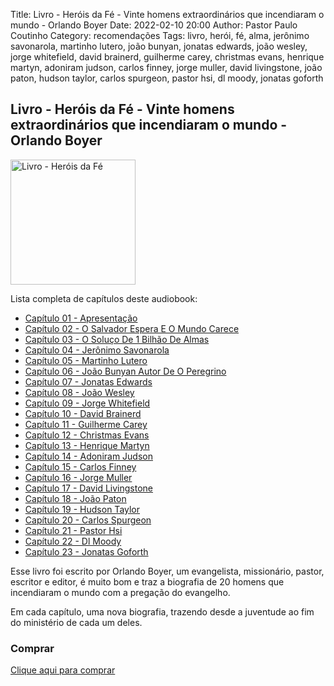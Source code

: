 Title: Livro - Heróis da Fé - Vinte homens extraordinários que incendiaram o mundo - Orlando Boyer
Date: 2022-02-10 20:00
Author: Pastor Paulo Coutinho
Category: recomendações
Tags: livro, herói, fé, alma, jerônimo savonarola, martinho lutero, joão bunyan, jonatas edwards, joão wesley, jorge whitefield, david brainerd, guilherme carey, christmas evans, henrique martyn, adoniram judson, carlos finney, jorge muller, david livingstone, joão paton, hudson taylor, carlos spurgeon, pastor hsi, dl moody, jonatas goforth

## Livro - Heróis da Fé - Vinte homens extraordinários que incendiaram o mundo - Orlando Boyer

<img src="{static}/images/livros/herois-da-fe.png" alt="Livro - Heróis da Fé" style="width: auto; height: 200px">

Lista completa de capítulos deste audiobook:

- [Capítulo 01 - Apresentação](https://www.youtube.com/watch?v=x2JUCQobn18&list=PLclmUSGO-r-bvjsvaam79E8YH8VncK6Cm&index=1)
- [Capítulo 02 - O Salvador Espera E O Mundo Carece](https://www.youtube.com/watch?v=jJ59JJ-FB2Y&list=PLclmUSGO-r-bvjsvaam79E8YH8VncK6Cm&index=2)
- [Capítulo 03 - O Soluço De 1 Bilhão De Almas](https://www.youtube.com/watch?v=Zb3K52qYzH4&list=PLclmUSGO-r-bvjsvaam79E8YH8VncK6Cm&index=3)
- [Capítulo 04 - Jerônimo Savonarola](https://www.youtube.com/watch?v=9EJN4FatNa4&list=PLclmUSGO-r-bvjsvaam79E8YH8VncK6Cm&index=4)
- [Capítulo 05 - Martinho Lutero](https://www.youtube.com/watch?v=howcDezRva8&list=PLclmUSGO-r-bvjsvaam79E8YH8VncK6Cm&index=5)
- [Capítulo 06 - João Bunyan Autor De O Peregrino](https://www.youtube.com/watch?v=H4syqRv9Vgo&list=PLclmUSGO-r-bvjsvaam79E8YH8VncK6Cm&index=6)
- [Capítulo 07 - Jonatas Edwards](https://www.youtube.com/watch?v=WRivY4uqwOc&list=PLclmUSGO-r-bvjsvaam79E8YH8VncK6Cm&index=7)
- [Capítulo 08 - João Wesley](https://www.youtube.com/watch?v=tc4ab4nGPhk&list=PLclmUSGO-r-bvjsvaam79E8YH8VncK6Cm&index=8)
- [Capítulo 09 - Jorge Whitefield](https://www.youtube.com/watch?v=SRBbRhyj_d4&list=PLclmUSGO-r-bvjsvaam79E8YH8VncK6Cm&index=9)
- [Capítulo 10 - David Brainerd](https://www.youtube.com/watch?v=nfXwi5afz6g&list=PLclmUSGO-r-bvjsvaam79E8YH8VncK6Cm&index=10)
- [Capítulo 11 - Guilherme Carey](https://www.youtube.com/watch?v=0SCsqNHynV0&list=PLclmUSGO-r-bvjsvaam79E8YH8VncK6Cm&index=11)
- [Capítulo 12 - Christmas Evans](https://www.youtube.com/watch?v=0_c5u4B-Exo&list=PLclmUSGO-r-bvjsvaam79E8YH8VncK6Cm&index=12)
- [Capítulo 13 - Henrique Martyn](https://www.youtube.com/watch?v=Ogo5HreIto4&list=PLclmUSGO-r-bvjsvaam79E8YH8VncK6Cm&index=13)
- [Capítulo 14 - Adoniram Judson](https://www.youtube.com/watch?v=6rn3txz5T30&list=PLclmUSGO-r-bvjsvaam79E8YH8VncK6Cm&index=14)
- [Capítulo 15 - Carlos Finney](https://www.youtube.com/watch?v=0E968Vq4GOk&list=PLclmUSGO-r-bvjsvaam79E8YH8VncK6Cm&index=15)
- [Capítulo 16 - Jorge Muller](https://www.youtube.com/watch?v=rk8nskbObQw&list=PLclmUSGO-r-bvjsvaam79E8YH8VncK6Cm&index=16)
- [Capítulo 17 - David Livingstone](https://www.youtube.com/watch?v=iGfW_KMgjkg&list=PLclmUSGO-r-bvjsvaam79E8YH8VncK6Cm&index=17)
- [Capítulo 18 - João Paton](https://www.youtube.com/watch?v=h7nePwZE-vY&list=PLclmUSGO-r-bvjsvaam79E8YH8VncK6Cm&index=18)
- [Capítulo 19 - Hudson Taylor](https://www.youtube.com/watch?v=XV7d3y-gXPg&list=PLclmUSGO-r-bvjsvaam79E8YH8VncK6Cm&index=19)
- [Capítulo 20 - Carlos Spurgeon](https://www.youtube.com/watch?v=8KTLPiY9ul4&list=PLclmUSGO-r-bvjsvaam79E8YH8VncK6Cm&index=20)
- [Capítulo 21 - Pastor Hsi](https://www.youtube.com/watch?v=Vz4LvD-zL8g&list=PLclmUSGO-r-bvjsvaam79E8YH8VncK6Cm&index=21)
- [Capítulo 22 - Dl Moody](https://www.youtube.com/watch?v=ZJyA6fVTxt0&list=PLclmUSGO-r-bvjsvaam79E8YH8VncK6Cm&index=22)
- [Capítulo 23 - Jonatas Goforth](https://www.youtube.com/watch?v=S8Cpa8xSRKA&list=PLclmUSGO-r-bvjsvaam79E8YH8VncK6Cm&index=23)

Esse livro foi escrito por Orlando Boyer, um evangelista, missionário, pastor, escritor e editor, é muito bom e traz a biografia de 20 homens que incendiaram o mundo com a pregação do evangelho.

Em cada capítulo, uma nova biografia, trazendo desde a juventude ao fim do ministério de cada um deles.

### Comprar

[Clique aqui para comprar](https://amzn.to/3P2ZDTb)
